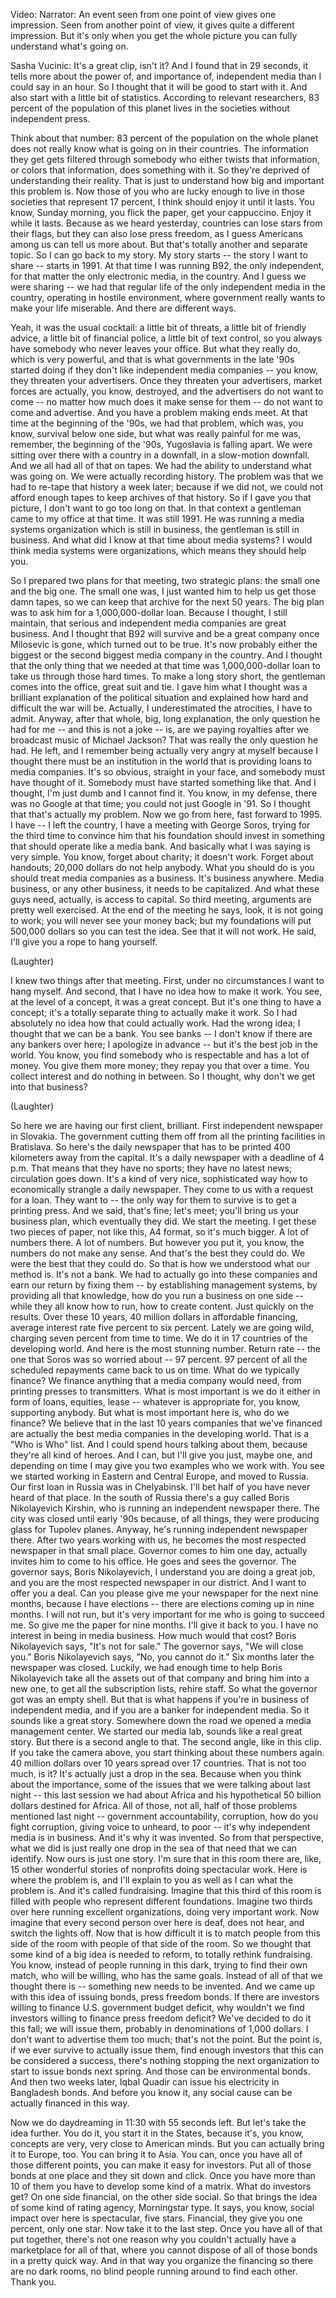 

Video: Narrator: An event seen from one point of view
gives one impression.
Seen from another point of view, it gives quite a different impression.
But it&#39;s only when you get the whole picture you can fully understand
what&#39;s going on.

Sasha Vucinic: It&#39;s a great clip, isn&#39;t it?
And I found that in 29 seconds, it tells more about
the power of, and importance of, independent media
than I could say in an hour.
So I thought that it will be good to start with it.
And also start with a little bit of statistics.
According to relevant researchers, 83 percent of the population of this planet
lives in the societies without independent press.

Think about that number: 83 percent of the population on the whole planet
does not really know what is going on in their countries.
The information they get gets filtered through somebody
who either twists that information, or colors that information,
does something with it.
So they&#39;re deprived of understanding their reality.
That is just to understand how big and important this problem is.
Now those of you who are lucky enough to live in those societies
that represent 17 percent, I think should enjoy it until it lasts.
You know, Sunday morning, you flick the paper, get your cappuccino.
Enjoy it while it lasts.
Because as we heard yesterday, countries can lose stars from their flags,
but they can also lose press freedom,
as I guess Americans among us can tell us more about.
But that&#39;s totally another and separate topic.
So I can go back to my story.
My story starts -- the story I want to share -- starts in 1991.
At that time I was running B92, the only independent,
for that matter the only electronic media, in the country.
And I guess we were sharing -- we had that regular life of the only
independent media in the country, operating in hostile environment,
where government really wants to make your life miserable.
And there are different ways.

Yeah, it was the usual cocktail:
a little bit of threats, a little bit of friendly advice,
a little bit of financial police, a little bit of text control,
so you always have somebody who never leaves your office.
But what they really do, which is very powerful,
and that is what governments in the late &#39;90s started doing
if they don&#39;t like independent media companies --
you know, they threaten your advertisers.
Once they threaten your advertisers, market forces are actually,
you know, destroyed, and the advertisers do not want to come --
no matter how much does it make sense for them --
do not want to come and advertise.
And you have a problem making ends meet.
At that time at the beginning of the &#39;90s, we had that problem,
which was, you know, survival below one side,
but what was really painful for me was,
remember, the beginning of the &#39;90s, Yugoslavia is falling apart.
We were sitting over there with a country in a downfall,
in a slow-motion downfall.
And we all had all of that on tapes.
We had the ability to understand what was going on.
We were actually recording history.
The problem was that we had to re-tape that history a week later;
because if we did not, we could not afford enough tapes
to keep archives of that history.
So if I gave you that picture, I don&#39;t want to go too long on that.
In that context a gentleman came to my office at that time.
It was still 1991.
He was running a media systems organization
which is still in business, the gentleman is still in business.
And what did I know at that time about media systems?
I would think media systems were organizations,
which means they should help you.

So I prepared two plans for that meeting, two strategic plans:
the small one and the big one.
The small one was, I just wanted him
to help us get those damn tapes,
so we can keep that archive for the next 50 years.
The big plan was to ask him for a 1,000,000-dollar loan.
Because I thought, I still maintain,
that serious and independent media companies are great business.
And I thought that B92 will survive and be a great company
once Milosevic is gone, which turned out to be true.
It&#39;s now probably either the biggest or the second biggest
media company in the country.
And I thought that the only thing that we needed at that time
was 1,000,000-dollar loan to take us through those hard times.
To make a long story short, the gentleman comes into the office,
great suit and tie.
I gave him what I thought was a brilliant explanation
of the political situation and explained how hard and difficult
the war will be.
Actually, I underestimated the atrocities, I have to admit.
Anyway, after that whole, big, long explanation,
the only question he had for me -- and this is not a joke --
is, are we paying royalties after we broadcast music
of Michael Jackson?
That was really the only question he had.
He left, and I remember being actually very angry at myself
because I thought there must be an institution in the world
that is providing loans to media companies.
It&#39;s so obvious, straight in your face,
and somebody must have thought of it.
Somebody must have started something like that.
And I thought, I&#39;m just dumb and I cannot find it.
You know, in my defense, there was no Google at that time;
you could not just Google in &#39;91.
So I thought that that&#39;s actually my problem.
Now we go from here, fast forward to 1995.
I have -- I left the country, I have a meeting with George Soros,
trying for the third time to convince him that
his foundation should invest in something that should
operate like a media bank.
And basically what I was saying is very simple.
You know, forget about charity; it doesn&#39;t work.
Forget about handouts; 20,000 dollars do not help anybody.
What you should do is you should treat media companies as a business.
It&#39;s business anywhere.
Media business, or any other business, it needs to be capitalized.
And what these guys need, actually, is access to capital.
So third meeting, arguments are pretty well exercised.
At the end of the meeting he says,
look, it is not going to work; you will never see your money back;
but my foundations will put 500,000 dollars so you can test the idea.
See that it will not work.
He said, I&#39;ll give you a rope to hang yourself.

(Laughter)

I knew two things after that meeting.
First, under no circumstances I want to hang myself.
And second, that I have no idea how to make it work.
You see, at the level of a concept, it was a great concept.
But it&#39;s one thing to have a concept;
it&#39;s a totally separate thing to actually make it work.
So I had absolutely no idea how that could actually work.
Had the wrong idea; I thought that we can be a bank.
You see banks -- I don&#39;t know if there are any bankers over here;
I apologize in advance -- but it&#39;s the best job in the world.
You know, you find somebody who is respectable
and has a lot of money.
You give them more money; they repay you that over a time.
You collect interest and do nothing in between.
So I thought, why don&#39;t we get into that business?

(Laughter)

So here we are having our first client, brilliant.
First independent newspaper in Slovakia.
The government cutting them off
from all the printing facilities in Bratislava.
So here&#39;s the daily newspaper
that has to be printed 400 kilometers away from the capital.
It&#39;s a daily newspaper with a deadline of 4 p.m.
That means that they have no sports;
they have no latest news; circulation goes down.
It&#39;s a kind of very nice, sophisticated way
how to economically strangle a daily newspaper.
They come to us with a request for a loan.
They want to -- the only way for them to survive
is to get a printing press.
And we said, that&#39;s fine; let&#39;s meet;
you&#39;ll bring us your business plan, which eventually they did.
We start the meeting.
I get these two pieces of paper, not like this, A4 format,
so it&#39;s much bigger.
A lot of numbers there. A lot of numbers.
But however you put it, you know, the numbers
do not make any sense.
And that&#39;s the best they could do.
We were the best that they could do.
So that is how we understood what our method is.
It&#39;s not a bank. We had to actually
go into these companies and earn our return
by fixing them -- by establishing management systems,
by providing all that knowledge, how do you run a business
on one side -- while they all know how to run, how to create content.
Just quickly on the results.
Over these 10 years, 40 million dollars in affordable financing,
average interest rate five percent to six percent.
Lately we are going wild, charging seven percent from time to time.
We do it in 17 countries of the developing world.
And here is the most stunning number.
Return rate -- the one that Soros was so worried about -- 97 percent.
97 percent of all the scheduled repayments came back to us on time.
What do we typically finance?
We finance anything that a media company would need,
from printing presses to transmitters.
What is most important is we do it
either in form of loans, equities, lease --
whatever is appropriate for, you know, supporting anybody.
But what is most important here is, who do we finance?
We believe that in the last 10 years companies
that we&#39;ve financed are actually the best media companies
in the developing world.
That is a &quot;Who is Who&quot; list.
And I could spend hours talking about them,
because they&#39;re all kind of heroes.
And I can, but I&#39;ll give you just, maybe one,
and depending on time I may give you two examples
who we work with.
You see we started working in Eastern and Central Europe,
and moved to Russia.
Our first loan in Russia was in Chelyabinsk.
I&#39;ll bet half of you have never heard of that place.
In the south of Russia there&#39;s a guy called
Boris Nikolayevich Kirshin, who is running
an independent newspaper there.
The city was closed until early &#39;90s
because, of all things, they were producing glass for Tupolev planes.
Anyway, he&#39;s running independent newspaper there.
After two years working with us, he becomes
the most respected newspaper in that small place.
Governor comes to him one day,
actually invites him to come to his office.
He goes and sees the governor. The governor says,
Boris Nikolayevich, I understand you are doing a great job,
and you are the most respected newspaper in our district.
And I want to offer you a deal.
Can you please give me your newspaper for the next nine months,
because I have elections --
there are elections coming up in nine months.
I will not run, but it&#39;s very important for me
who is going to succeed me.
So give me the paper for nine months. I&#39;ll give it back to you.
I have no interest in being in media business.
How much would that cost?
Boris Nikolayevich says, &quot;It&#39;s not for sale.&quot;
The governor says, &quot;We will close you.&quot;
Boris Nikolayevich says, &quot;No, you cannot do it.&quot;
Six months later the newspaper was closed.
Luckily, we had enough time to help Boris Nikolayevich
take all the assets out of that company and bring him into a new one,
to get all the subscription lists, rehire staff.
So what the governor got was an empty shell.
But that is what happens if you&#39;re in business of independent media,
and if you are a banker for independent media.
So it sounds like a great story.
Somewhere down the road we opened a media management center.
We started our media lab, sounds like a real great story.
But there is a second angle to that.
The second angle, like in this clip.
If you take the camera above, you start thinking
about these numbers again.
40 million dollars over 10 years spread over 17 countries.
That is not too much, is it?
It&#39;s actually just a drop in the sea.
Because when you think about the importance,
some of the issues that we were talking about last night --
this last session we had about Africa and his
hypothetical 50 billion dollars destined for Africa.
All of those, not all, half of those problems mentioned last night --
government accountability, corruption, how do you fight corruption,
giving voice to unheard, to poor --
it&#39;s why independent media is in business.
And it&#39;s why it was invented.
So from that perspective, what we did is just really
one drop in the sea of that need that we can identify.
Now ours is just one story.
I&#39;m sure that in this room there are, like, 15 other wonderful stories
of nonprofits doing spectacular work.
Here is where the problem is,
and I&#39;ll explain to you as well as I can what the problem is.
And it&#39;s called fundraising.
Imagine that this third of this room is filled
with people who represent different foundations.
Imagine two thirds over here running excellent organizations,
doing very important work.
Now imagine that every second person over here
is deaf, does not hear, and switch the lights off.
Now that is how difficult it is to match people
from this side of the room
with people of that side of the room.
So we thought that some kind of a big idea is needed
to reform, to totally rethink fundraising.
You know, instead of people running in this dark,
trying to find their own match, who will be willing,
who has the same goals.
Instead of all of that we thought there is --
something new needs to be invented.
And we came up with this idea of issuing bonds,
press freedom bonds.
If there are investors willing to finance
U.S. government budget deficit,
why wouldn&#39;t we find investors willing to finance
press freedom deficit?
We&#39;ve decided to do it this fall; we will issue them,
probably in denominations of 1,000 dollars.
I don&#39;t want to advertise them too much; that&#39;s not the point.
But the point is, if we ever survive to actually issue them,
find enough investors that this can be considered a success,
there&#39;s nothing stopping the next organization
to start to issue bonds next spring.
And those can be environmental bonds.
And then two weeks later, Iqbal Quadir can issue his
electricity in Bangladesh bonds.
And before you know it, any social cause
can be actually financed in this way.

Now we do daydreaming in 11:30 with 55 seconds left.
But let&#39;s take the idea further.
You do it, you start it in the States, because it&#39;s,
you know, concepts are very, very close to American minds.
But you can actually bring it to Europe, too.
You can bring it to Asia.
You can, once you have all of those different points,
you can make it easy for investors.
Put all of those bonds at one place
and they sit down and click.
Once you have more than 10 of them
you have to develop some kind of a matrix.
What do investors get?
On one side financial, on the other side social.
So that brings the idea of some kind of rating agency,
Morningstar type.
It says, you know, social impact over here is spectacular, five stars.
Financial, they give you one percent, only one star.
Now take it to the last step.
Once you have all of that put together,
there&#39;s not one reason why you couldn&#39;t actually have
a marketplace for all of that,
where you cannot dispose of all of those bonds in a pretty quick way.
And in that way you organize the financing
so there are no dark rooms, no blind people
running around to find each other.
Thank you.
